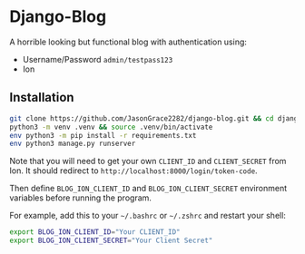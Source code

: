 # Django-Blog
A horrible looking but functional blog with authentication using:

- Username/Password `admin/testpass123`
- Ion

## Installation
```bash
git clone https://github.com/JasonGrace2282/django-blog.git && cd django-blog
python3 -m venv .venv && source .venv/bin/activate
env python3 -m pip install -r requirements.txt
env python3 manage.py runserver
```

Note that you will need to get your own `CLIENT_ID` and `CLIENT_SECRET` from Ion. 
It should redirect to `http://localhost:8000/login/token-code`.

Then define `BLOG_ION_CLIENT_ID` and `BLOG_ION_CLIENT_SECRET` environment variables before running the program.

For example, add this to your `~/.bashrc` or `~/.zshrc` and restart your shell:
```bash
export BLOG_ION_CLIENT_ID="Your CLIENT_ID"
export BLOG_ION_CLIENT_SECRET="Your Client Secret"
```
